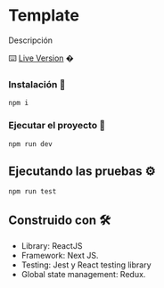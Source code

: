 # Template

Descripción

⌨️ [Live Version](https://app/) �

### Instalación 🔧

```
npm i
```

### Ejecutar el proyecto 🔧

```
npm run dev
```

## Ejecutando las pruebas ⚙️

```
npm run test
```

## Construido con 🛠️

* Library: ReactJS
* Framework: Next JS.
* Testing: Jest y React testing library
* Global state management: Redux.


